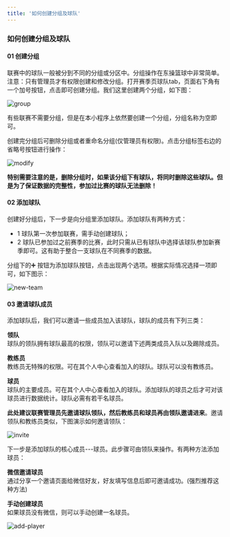 ```yaml
---
title: '如何创建分组及球队'
---
```


### **如何创建分组及球队**

#### **01 创建分组**

联赛中的球队一般被分到不同的分组或分区中。分组操作在东操篮球中非常简单。注意：只有管理员才有权限创建和修改分组。打开赛季页球队tab，页面右下角有一个加号按钮，点击即可创建分组。我们这里创建两个分组，如下图：

![group](/assets/blog/team/1.png)

有些联赛不需要分组，但是在本小程序上依然要创建一个分组，分组名称为空即可。

创建完分组后可删除分组或者重命名分组(仅管理员有权限)。点击分组标签右边的省略号按钮进行操作：

![modify](/assets/blog/team/2.png)

**特别需要注意的是，删除分组时，如果该分组下有球队，将同时删除这些球队。但是为了保证数据的完整性，参加过比赛的球队无法删除！**

#### **02 添加球队**

创建好分组后，下一步是向分组里添加球队。添加球队有两种方式：

* 1 球队第一次参加联赛，需手动创建球队；
* 2 球队已参加过之前赛季的比赛，此时只需从已有球队中选择该球队参加新赛季即可。这有助于整合一支球队在不同赛季的数据。

分组下的➕ 按钮为添加球队按钮，点击出现两个选项。根据实际情况选择一项即可，如下图示：

![new-team](/assets/blog/team/3.png)

#### **03 邀请球队成员**

添加球队后，我们可以邀请一些成员加入该球队，球队的成员有下列三类：

**领队**<br/>
球队的领队拥有球队最高的权限，领队可以邀请下述两类成员入队以及踢除成员。

**教练员**<br/>
教练员无特殊的权限。可在其个人中心查看加入的球队。球队可以没有教练员。

**球员**<br/>
球队的主要成员。可在其个人中心查看加入的球队。添加球队的球员之后才可对该球员进行数据统计。球队必需有若干名球员。

**此处建议联赛管理员先邀请球队领队，然后教练员和球员再由领队邀请进来**。邀请领队和教练员类似，下图演示如何邀请领队：

![invite](/assets/blog/team/4.png)

下一步是添加球队的核心成员---球员。此步骤可由领队来操作。有两种方法添加球员：

**微信邀请球员**<br/>
通过分享一个邀请页面给微信好友，好友填写信息后即可邀请成功。(强烈推荐这种方法)

**手动创建球员**<br/>
如果球员没有微信，则可以手动创建一名球员。

![add-player](/assets/blog/team/5.png)